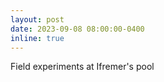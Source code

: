 ```yaml
---
layout: post
date: 2023-09-08 08:00:00-0400
inline: true
---
```


Field experiments at Ifremer's pool